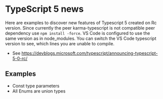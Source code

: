 # TypeScript 5 news

Here are examples to discover new features of Typescript 5 created on Rc version.
Since currently the peer karma-typescript is not compatible peer dependency use `npm install -force`.
VS Code is configured to use the same version as in node_modules.
You can switch the VS Code typescript version to see, which lines you are unable to compile.

* See <https://devblogs.microsoft.com/typescript/announcing-typescript-5-0-rc/>

## Examples

* Const type parameters
* All Enums are union types
